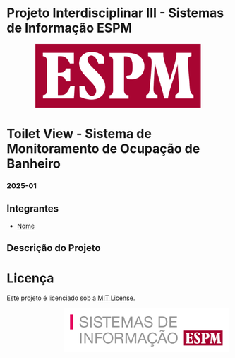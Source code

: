 # Projeto Interdisciplinar III - Sistemas de Informação ESPM

<p align="center">
    <a href="https://www.espm.br/cursos-de-graduacao/sistemas-de-informacao/"><img src="https://raw.githubusercontent.com/tech-espm/misc-template/main/logo.png" alt="Sistemas de Informação ESPM" style="width: 375px;"/></a>
</p>

# Toilet View - Sistema de Monitoramento de Ocupação de Banheiro

### 2025-01

## Integrantes
- [Nome](https://github.com/xxx)

## Descrição do Projeto

# Licença

Este projeto é licenciado sob a [MIT License](https://github.com/tech-espm/inter-3sem-2025-toilet-view/blob/main/LICENSE).

<p align="right">
    <a href="https://www.espm.br/cursos-de-graduacao/sistemas-de-informacao/"><img src="https://raw.githubusercontent.com/tech-espm/misc-template/main/logo-si-512.png" alt="Sistemas de Informação ESPM" style="width: 375px;"/></a>
</p>
